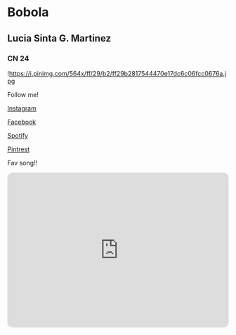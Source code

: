 # Bobola
## Lucia Sinta G. Martinez
### CN 24




!https://i.pinimg.com/564x/ff/29/b2/ff29b2817544470e17dc6c06fcc0676a.jpg


Follow me!

[Instagram](https://www.instagram.com/martinezlucyyy/)

[Facebook](https://www.facebook.com/luciasinta.m)

[Spotify](https://open.spotify.com/user/hp2wicadls2eyb8csw21fittp)

[Pintrest](https://ph.pinterest.com/luciasintag/)

Fav song!!

<iframe style="border-radius:12px" src="https://open.spotify.com/embed/track/3UoULw70kMsiVXxW0L3A33?utm_source=generator" width="100%" height="352" frameBorder="0" allowfullscreen="" allow="autoplay; clipboard-write; encrypted-media; fullscreen; picture-in-picture" loading="lazy"></iframe>
